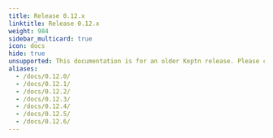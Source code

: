 ```yaml
---
title: Release 0.12.x
linktitle: Release 0.12.x
weight: 984
sidebar_multicard: true
icon: docs
hide: true
unsupported: This documentation is for an older Keptn release. Please consider the newest one when working with the latest Keptn.
aliases:
  - /docs/0.12.0/
  - /docs/0.12.1/
  - /docs/0.12.2/
  - /docs/0.12.3/
  - /docs/0.12.4/
  - /docs/0.12.5/
  - /docs/0.12.6/
---
```

